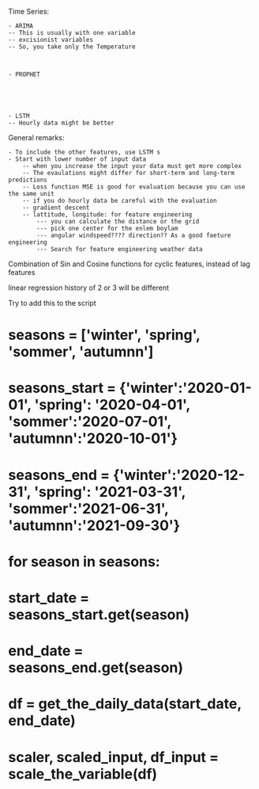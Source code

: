 Time Series:

    - ARIMA
    -- This is usually with one variable
    -- excisionist variables
    -- So, you take only the Temperature



    - PROPHET





    - LSTM
    -- Hourly data might be better







General remarks:

    - To include the other features, use LSTM s
    - Start with lower number of input data
        -- when you increase the input your data must get more complex
        -- The evaulations might differ for short-term and long-term predictions
        -- Loss function MSE is good for evaluation because you can use the same unit
        -- if you do hourly data be careful with the evaluation
        -- gradient descent
        -- lattitude, longitude: for feature engineering 
            --- you can calculate the distance or the grid 
            --- pick one center for the enlem boylam
            --- angular windspeed???? direction?? As a good faeture engineering
            --- Search for feature engineering weather data


Combination of Sin and Cosine functions for cyclic features, instead of lag features 

linear regression history of 2 or 3 will be different



Try to add this to the script
# seasons = ['winter', 'spring', 'sommer', 'autumnn']
# seasons_start = {'winter':'2020-01-01', 'spring': '2020-04-01', 'sommer':'2020-07-01', 'autumnn':'2020-10-01'}
# seasons_end = {'winter':'2020-12-31', 'spring': '2021-03-31', 'sommer':'2021-06-31', 'autumnn':'2021-09-30'}
# for season in seasons:
#     start_date = seasons_start.get(season)
#     end_date = seasons_end.get(season)
#     df = get_the_daily_data(start_date, end_date)
#     scaler, scaled_input, df_input = scale_the_variable(df)